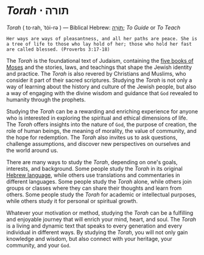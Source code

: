 # _Torah_ &sdot; תורה
_Torah_ ( to·​rah, ˈtȯi-rə ) &mdash; Biblical Hebrew: [תּוֹרָה](https://www.blueletterbible.org/lexicon/h8451)‎; _To Guide_ or _To Teach_
```
Her ways are ways of pleasantness, and all her paths are peace. She is a tree of life to those who lay hold of her; those who hold her fast are called blessed. (Proverbs 3:17-18)
```

The _Torah_ is the foundational text of Judaism, containing the [five books of Moses](https://en.wikipedia.org/wiki/Mosaic_authorship) and the stories, laws, and teachings that shape the Jewish identity and practice. The _Torah_ is also revered by Christians and Muslims, who consider it part of their sacred scriptures. Studying the _Torah_ is not only a way of learning about the history and culture of the Jewish people, but also a way of engaging with the divine wisdom and guidance that `God` revealed to humanity through the prophets.

Studying the _Torah_ can be a rewarding and enriching experience for anyone who is interested in exploring the spiritual and ethical dimensions of life. The _Torah_ offers insights into the nature of `God`, the purpose of creation, the role of human beings, the meaning of morality, the value of community, and the hope for redemption. The _Torah_ also invites us to ask questions, challenge assumptions, and discover new perspectives on ourselves and the world around us.

There are many ways to study the _Torah_, depending on one's goals, interests, and background. Some people study the _Torah_ in its original [Hebrew language](https://mechon-mamre.org/p/pt/pt0.htm), while others use translations and commentaries in different languages. Some people study the _Torah_ alone, while others join groups or classes where they can share their thoughts and learn from others. Some people study the _Torah_ for academic or intellectual purposes, while others study it for personal or spiritual growth.

Whatever your motivation or method, studying the _Torah_ can be a fulfilling and enjoyable journey that will enrich your mind, heart, and soul. The _Torah_ is a living and dynamic text that speaks to every generation and every individual in different ways. By studying the _Torah_, you will not only gain knowledge and wisdom, but also connect with your heritage, your community, and your `God`.


